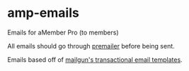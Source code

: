 # amp-emails
Emails for aMember Pro (to members)

All emails should go through [premailer](http://premailer.dialect.ca/) before being sent.

Emails based off of [mailgun's transactional email templates](https://github.com/mailgun/transactional-email-templates).